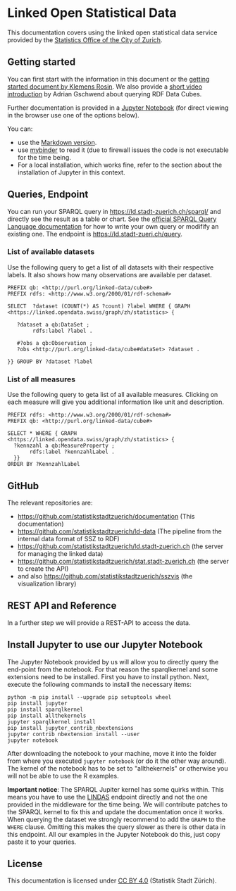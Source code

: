 # Linked Open Statistical Data 
This documentation covers using the linked open statistical data service provided by the [Statistics Office of the City of Zurich](https://www.stadt-zuerich.ch/statistik). 

## Getting started
You can first start with the information in this document or the [getting started document by Klemens Rosin](https://github.com/statistikstadtzuerich/documentation/blob/master/Linked_Data/GettingStarted/GettingStartedZurichLOSD.md). We also provide a [short video introduction](https://youtu.be/IUyzwwwIJSk) by Adrian Gschwend about querying RDF Data Cubes. 

Further documentation is provided in a [Jupyter Notebook](https://github.com/statistikstadtzuerich/documentation/blob/master/Linked_Data/Manual/LOSD_Manual_of_Statistik_Stadt_Zurich.ipynb) (for direct viewing in the browser use one of the options below). 

You can:
* use the [Markdown version](https://github.com/statistikstadtzuerich/documentation/blob/master/Linked_Data/Manual/README.md).
* use [mybinder](https://mybinder.org/v2/gh/statistikstadtzuerich/documentation/master?filepath=Linked_Data%2FManual%2FLOSD_Manual_of_Statistik_Stadt_Zurich.ipynb)  to read it (due to firewall issues the code is not executable for the time being.
* For a local installation, which works fine, refer to the section about the installation of Jupyter in this context.

## Queries, Endpoint 
You can run your SPARQL query in https://ld.stadt-zuerich.ch/sparql/ and directly see the result as a table or chart. See the [official SPARQL Query Language documentation](https://www.w3.org/TR/2013/REC-sparql11-query-20130321/) for how to write your own query or modifify an existing one.  The endpoint is https://ld.stadt-zueri.ch/query. 

### List of available datasets
Use the following query to get a list of all datasets with their respective labels. It also shows how many observations are available per dataset. 

```SPARQL
PREFIX qb: <http://purl.org/linked-data/cube#>
PREFIX rdfs: <http://www.w3.org/2000/01/rdf-schema#>

SELECT  ?dataset (COUNT(*) AS ?count) ?label WHERE { GRAPH <https://linked.opendata.swiss/graph/zh/statistics> {

   ?dataset a qb:DataSet ; 
   		rdfs:label ?label . 
    
   #?obs a qb:Observation ;
   ?obs <http://purl.org/linked-data/cube#dataSet> ?dataset .

}} GROUP BY ?dataset ?label
```
### List of all measures
Use the following query to geta  list of all available measures. Clicking on each measure will give you additional information like unit and description. 
```SPARQL
PREFIX rdfs: <http://www.w3.org/2000/01/rdf-schema#>
PREFIX qb: <http://purl.org/linked-data/cube#>

SELECT * WHERE { GRAPH <https://linked.opendata.swiss/graph/zh/statistics> {
  ?kennzahl a qb:MeasureProperty ;
       rdfs:label ?kennzahlLabel .
  }} 
ORDER BY ?KennzahlLabel
```

## GitHub
The relevant repositories are:
* https://github.com/statistikstadtzuerich/documentation (This documentation)
* https://github.com/statistikstadtzuerich/ld-data (The pipeline from the internal data format of SSZ to RDF)
* https://github.com/statistikstadtzuerich/ld.stadt-zuerich.ch  (the server for managing the linked data)
* https://github.com/statistikstadtzuerich/stat.stadt-zuerich.ch (the server to create the API)
* and also https://github.com/statistikstadtzuerich/sszvis (the visualization library)

## REST API and Reference
In a further step we will provide a REST-API to access the data.

## Install Jupyter to use our Jupyter Notebook
The Jupyter Notebook provided by us will allow you to directly query the end-point from the notebook. For that reason the sparqlkernel and some extensions need to be installed. First you have to install python. Next, execute the following commands to install the necessary items:
```
python -m pip install --upgrade pip setuptools wheel
pip install jupyter
pip install sparqlkernel
pip install allthekernels
jupyter sparqlkernel install
pip install jupyter_contrib_nbextensions
jupyter contrib nbextension install --user
jupyter notebook
```
After downloading the notebook to your machine, move it into the folder from where you executed ```jupyter notebook``` (or do it the other way around). The kernel of the notebook has to be set to "allthekernels" or otherwise you will not be able to use the R examples. 

**Important notice**: The SPARQL Jupiter kernel has some quirks within. This means you have to use the [LINDAS](https://lindas-data.ch/) endpoint directly and not the one provided in the middleware for the time being. We will contribute patches to the SPARQL kernel to fix this and update the documentation once it works. When querying the dataset we strongly recommend to add the `GRAPH` to the `WHERE` clause. Omitting this makes the query slower as there is other data in this endpoint. All our examples  in the Jupyter Notebook do this, just copy paste it to your queries.

## License
This documentation is licensed under [CC BY 4.0](https://creativecommons.org/licenses/by/4.0/) (Statistik Stadt Zürich). 
